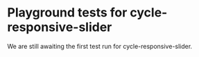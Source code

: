 # Playground tests for cycle-responsive-slider
We are still awaiting the first test run for cycle-responsive-slider.
